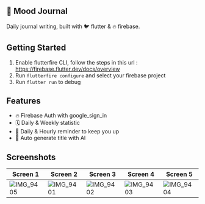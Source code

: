 ## 🤩 Mood Journal

Daily journal writing, built with 🐦 flutter & 🔥 firebase.

## Getting Started

1. Enable flutterfire CLI, follow the steps in this url : https://firebase.flutter.dev/docs/overview
2. Run `flutterfire configure` and select your firebase project
3. Run `flutter run` to debug

## Features
- 🔥 Firebase Auth with google_sign_in
- 🗓️ Daily & Weekly statistic
- 🔔 Daily & Hourly reminder to keep you up
- 🤖 Auto generate title with AI

## Screenshots
|Screen 1|Screen 2|Screen 3|Screen 4|Screen 5|
|---|---|---|---|---|
|![IMG_9405](https://github.com/user-attachments/assets/a1283a2d-2073-46a4-8a64-16bd693007d4)|![IMG_9401](https://github.com/user-attachments/assets/8ee6887d-641c-4107-a094-5b5985fd1161)|![IMG_9402](https://github.com/user-attachments/assets/df16c00e-8fa3-4500-8c63-e8045f3d2be9)|![IMG_9403](https://github.com/user-attachments/assets/6aba9286-03a9-4c9c-9fea-2e6e631ae08b)|![IMG_9404](https://github.com/user-attachments/assets/09f773fd-c719-4724-98bc-8075fabe8f13)|
